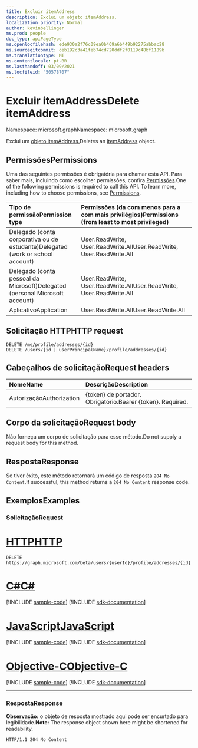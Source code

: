 ```yaml
---
title: Excluir itemAddress
description: Exclui um objeto itemAddress.
localization_priority: Normal
author: kevinbellinger
ms.prod: people
doc_type: apiPageType
ms.openlocfilehash: ede930a2f76c09ea0b469a6b449b92275abbac28
ms.sourcegitcommit: ceb192c3a41feb74cd720ddf2f0119c48bf1189b
ms.translationtype: MT
ms.contentlocale: pt-BR
ms.lasthandoff: 03/09/2021
ms.locfileid: "50578707"
---
```

# <a name="delete-itemaddress"></a><span data-ttu-id="89275-103">Excluir itemAddress</span><span class="sxs-lookup"><span data-stu-id="89275-103">Delete itemAddress</span></span>
<span data-ttu-id="89275-104">Namespace: microsoft.graph</span><span class="sxs-lookup"><span data-stu-id="89275-104">Namespace: microsoft.graph</span></span>

<span data-ttu-id="89275-105">Exclui um [objeto itemAddress.](../resources/itemaddress.md)</span><span class="sxs-lookup"><span data-stu-id="89275-105">Deletes an [itemAddress](../resources/itemaddress.md) object.</span></span>

## <a name="permissions"></a><span data-ttu-id="89275-106">Permissões</span><span class="sxs-lookup"><span data-stu-id="89275-106">Permissions</span></span>

<span data-ttu-id="89275-p101">Uma das seguintes permissões é obrigatória para chamar esta API. Para saber mais, incluindo como escolher permissões, confira [Permissões](/graph/permissions-reference).</span><span class="sxs-lookup"><span data-stu-id="89275-p101">One of the following permissions is required to call this API. To learn more, including how to choose permissions, see [Permissions](/graph/permissions-reference).</span></span>

| <span data-ttu-id="89275-109">Tipo de permissão</span><span class="sxs-lookup"><span data-stu-id="89275-109">Permission type</span></span>                        | <span data-ttu-id="89275-110">Permissões (da com menos para a com mais privilégios)</span><span class="sxs-lookup"><span data-stu-id="89275-110">Permissions (from least to most privileged)</span></span>                                      |
|:---------------------------------------|:---------------------------------------------------------------------------------|
| <span data-ttu-id="89275-111">Delegado (conta corporativa ou de estudante)</span><span class="sxs-lookup"><span data-stu-id="89275-111">Delegated (work or school account)</span></span>     | <span data-ttu-id="89275-112">User.ReadWrite, User.ReadWrite.All</span><span class="sxs-lookup"><span data-stu-id="89275-112">User.ReadWrite, User.ReadWrite.All</span></span> |
| <span data-ttu-id="89275-113">Delegado (conta pessoal da Microsoft)</span><span class="sxs-lookup"><span data-stu-id="89275-113">Delegated (personal Microsoft account)</span></span> | <span data-ttu-id="89275-114">User.ReadWrite, User.ReadWrite.All</span><span class="sxs-lookup"><span data-stu-id="89275-114">User.ReadWrite, User.ReadWrite.All</span></span> |
| <span data-ttu-id="89275-115">Aplicativo</span><span class="sxs-lookup"><span data-stu-id="89275-115">Application</span></span>                            | <span data-ttu-id="89275-116">User.ReadWrite.All</span><span class="sxs-lookup"><span data-stu-id="89275-116">User.ReadWrite.All</span></span>                            |

## <a name="http-request"></a><span data-ttu-id="89275-117">Solicitação HTTP</span><span class="sxs-lookup"><span data-stu-id="89275-117">HTTP request</span></span>

<!-- {
  "blockType": "ignored"
}
-->
``` http
DELETE /me/profile/addresses/{id}
DELETE /users/{id | userPrincipalName}/profile/addresses/{id}
```

## <a name="request-headers"></a><span data-ttu-id="89275-118">Cabeçalhos de solicitação</span><span class="sxs-lookup"><span data-stu-id="89275-118">Request headers</span></span>
|<span data-ttu-id="89275-119">Nome</span><span class="sxs-lookup"><span data-stu-id="89275-119">Name</span></span>|<span data-ttu-id="89275-120">Descrição</span><span class="sxs-lookup"><span data-stu-id="89275-120">Description</span></span>|
|:---|:---|
|<span data-ttu-id="89275-121">Autorização</span><span class="sxs-lookup"><span data-stu-id="89275-121">Authorization</span></span>|<span data-ttu-id="89275-p102">{token} de portador. Obrigatório.</span><span class="sxs-lookup"><span data-stu-id="89275-p102">Bearer {token}. Required.</span></span>|

## <a name="request-body"></a><span data-ttu-id="89275-124">Corpo da solicitação</span><span class="sxs-lookup"><span data-stu-id="89275-124">Request body</span></span>
<span data-ttu-id="89275-125">Não forneça um corpo de solicitação para esse método.</span><span class="sxs-lookup"><span data-stu-id="89275-125">Do not supply a request body for this method.</span></span>

## <a name="response"></a><span data-ttu-id="89275-126">Resposta</span><span class="sxs-lookup"><span data-stu-id="89275-126">Response</span></span>

<span data-ttu-id="89275-127">Se tiver êxito, este método retornará um código de resposta `204 No Content`.</span><span class="sxs-lookup"><span data-stu-id="89275-127">If successful, this method returns a `204 No Content` response code.</span></span>

## <a name="examples"></a><span data-ttu-id="89275-128">Exemplos</span><span class="sxs-lookup"><span data-stu-id="89275-128">Examples</span></span>

### <a name="request"></a><span data-ttu-id="89275-129">Solicitação</span><span class="sxs-lookup"><span data-stu-id="89275-129">Request</span></span>
# <a name="http"></a>[<span data-ttu-id="89275-130">HTTP</span><span class="sxs-lookup"><span data-stu-id="89275-130">HTTP</span></span>](#tab/http)
<!-- {
  "blockType": "request",
  "name": "delete_itemaddress"
}
-->
``` http
DELETE https://graph.microsoft.com/beta/users/{userId}/profile/addresses/{id}
```
# <a name="c"></a>[<span data-ttu-id="89275-131">C#</span><span class="sxs-lookup"><span data-stu-id="89275-131">C#</span></span>](#tab/csharp)
[!INCLUDE [sample-code](../includes/snippets/csharp/get-educationalactivity-csharp-snippets.md)]
[!INCLUDE [sdk-documentation](../includes/snippets/snippets-sdk-documentation-link.md)]

# <a name="javascript"></a>[<span data-ttu-id="89275-132">JavaScript</span><span class="sxs-lookup"><span data-stu-id="89275-132">JavaScript</span></span>](#tab/javascript)
[!INCLUDE [sample-code](../includes/snippets/javascript/get-educationalactivity-javascript-snippets.md)]
[!INCLUDE [sdk-documentation](../includes/snippets/snippets-sdk-documentation-link.md)]

# <a name="objective-c"></a>[<span data-ttu-id="89275-133">Objective-C</span><span class="sxs-lookup"><span data-stu-id="89275-133">Objective-C</span></span>](#tab/objc)
[!INCLUDE [sample-code](../includes/snippets/objc/get-educationalactivity-objc-snippets.md)]
[!INCLUDE [sdk-documentation](../includes/snippets/snippets-sdk-documentation-link.md)]

---

### <a name="response"></a><span data-ttu-id="89275-134">Resposta</span><span class="sxs-lookup"><span data-stu-id="89275-134">Response</span></span>
<span data-ttu-id="89275-135">**Observação:** o objeto de resposta mostrado aqui pode ser encurtado para legibilidade.</span><span class="sxs-lookup"><span data-stu-id="89275-135">**Note:** The response object shown here might be shortened for readability.</span></span>
<!-- {
  "blockType": "response",
  "truncated": true
}
-->
``` http
HTTP/1.1 204 No Content
```


